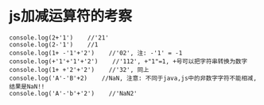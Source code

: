 # js加减运算符的考察

    console.log(2+'1')    //'21'
    console.log(2-'1')    //1
    console.log(1+ -'1'+'2')    //'02', 注: -'1' = -1
    console.log(+'1'+'1'+'2')    //'112', +"1"=1, +号可以把字符串转换为数字
    console.log(1+ +'2'+'2')    //'32', 同上
    console.log('A'-'B'+2)    //NaN, 注意: 不同于java,js中的非数字字符不能相减,结果是NaN!!
    console.log('A'-'b'+'2')    //'NaN2'